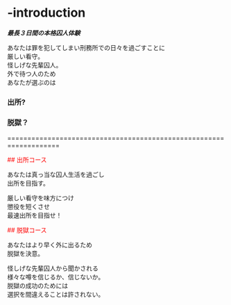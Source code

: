 # -introduction
  
**_最長３日間の本格囚人体験_**  
  
あなたは罪を犯してしまい刑務所での日々を過ごすことに  
厳しい看守。  
怪しげな先輩囚人。   
外で待つ人のため  
あなたが選ぶのは  
### 出所?    
### 脱獄？
   
===================================================================  
  
  
<font color="Red">## 出所コース  </font>
  
あなたは真っ当な囚人生活を過ごし  
出所を目指す。  
  
厳しい看守を味方につけ  
懲役を短くさせ  
最速出所を目指せ！   
  
<font color="Red">## 脱獄コース</font>  
  
あなたはより早く外に出るため  
脱獄を決意。  
  
怪しげな先輩囚人から聞かされる  
様々な噂を信じるか、信じないか。  
脱獄の成功のためには  
選択を間違えることは許されない。  
